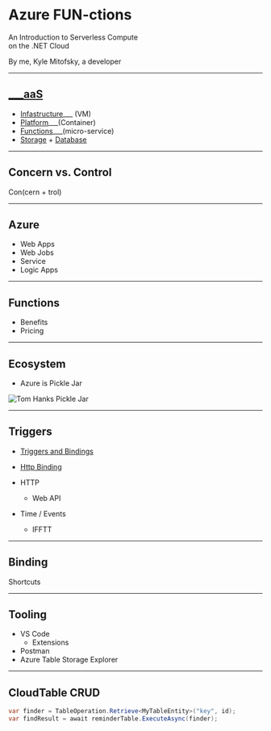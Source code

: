# Azure FUN-ctions

An Introduction to Serverless Compute  
on the .NET Cloud


By me, Kyle Mitofsky, a developer

---

## [___aaS](https://en.wikipedia.org/wiki/As_a_service)

* [Infastructure](https://en.wikipedia.org/wiki/Infrastructure_as_a_service)___ (VM)
* [Platform](https://en.wikipedia.org/wiki/Platform_as_a_service)___(Container)
* [Functions](https://en.wikipedia.org/wiki/Function_as_a_service)___(micro-service)
* [Storage](https://en.wikipedia.org/wiki/Cloud_storage) + [Database](https://en.wikipedia.org/wiki/Cloud_database)


---

## Concern vs. Control

Con(cern + trol)

---

## Azure

* Web Apps
* Web Jobs
* Service
* Logic Apps

---

## Functions

* Benefits
* Pricing

---

## Ecosystem

* Azure is Pickle Jar

![Tom Hanks Pickle Jar](https://media.giphy.com/media/IyrtK0SXyy4rS/giphy.gif)

---

## Triggers

* [Triggers and Bindings](https://docs.microsoft.com/en-us/azure/azure-functions/functions-triggers-bindings)
* [Http Binding](https://docs.microsoft.com/en-us/azure/azure-functions/functions-bindings-http-webhook)

* HTTP 
  * Web API

* Time / Events
  * IFFTT

---

## Binding

Shortcuts

---

## Tooling

* VS Code
  * Extensions
* Postman
* Azure Table Storage Explorer  

---

## CloudTable CRUD


```cs
var finder = TableOperation.Retrieve<MyTableEntity>("key", id);
var findResult = await reminderTable.ExecuteAsync(finder);
```